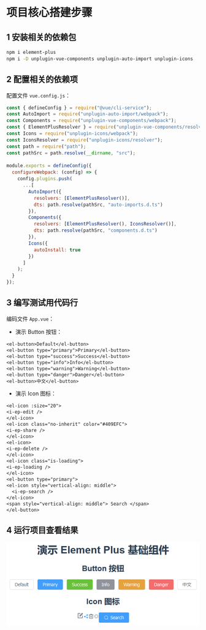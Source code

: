 # 项目核心搭建步骤

## 1 安装相关的依赖包

```bash
npm i element-plus
npm i -D unplugin-vue-components unplugin-auto-import unplugin-icons
```

## 2 配置相关的依赖项

配置文件 `vue.config.js`：

```javascript
const { defineConfig } = require("@vue/cli-service");
const AutoImport = require("unplugin-auto-import/webpack");
const Components = require("unplugin-vue-components/webpack");
const { ElementPlusResolver } = require("unplugin-vue-components/resolvers");
const Icons = require("unplugin-icons/webpack");
const IconsResolver = require("unplugin-icons/resolver");
const path = require("path");
const pathSrc = path.resolve(__dirname, "src");

module.exports = defineConfig({
  configureWebpack: (config) => {
    config.plugins.push(
      ...[
        AutoImport({
          resolvers: [ElementPlusResolver()],
          dts: path.resolve(pathSrc, "auto-imports.d.ts")
        }),
        Components({
          resolvers: [ElementPlusResolver(), IconsResolver()],
          dts: path.resolve(pathSrc, "components.d.ts")
        }),
        Icons({
          autoInstall: true
        })
      ]
    );
  }
});
```

## 3 编写测试用代码行

编码文件 `App.vue`：

- 演示 Button 按钮：

```vue
<el-button>Default</el-button>
<el-button type="primary">Primary</el-button>
<el-button type="success">Success</el-button>
<el-button type="info">Info</el-button>
<el-button type="warning">Warning</el-button>
<el-button type="danger">Danger</el-button>
<el-button>中文</el-button>
```

- 演示 Icon 图标：

```vue
<el-icon :size="20">
<i-ep-edit />
</el-icon>
<el-icon class="no-inherit" color="#409EFC">
<i-ep-share />
</el-icon>
<el-icon>
<i-ep-delete />
</el-icon>
<el-icon class="is-loading">
<i-ep-loading />
</el-icon>
<el-button type="primary">
<el-icon style="vertical-align: middle">
  <i-ep-search />
</el-icon>
<span style="vertical-align: middle"> Search </span>
</el-button>
```

## 4 运行项目查看结果

![demo-element-plus-auto-import-in-vuecli](asserts/demo-element-plus-auto-import-in-vuecli.png)
